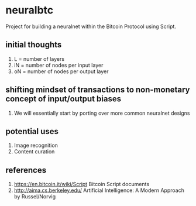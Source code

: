 # neuralbtc
Project for building a neuralnet within the Bitcoin Protocol using Script.

## initial thoughts
1. L = number of layers
2. iN = number of nodes per input layer 
3. oN = number of nodes per output layer

## shifting mindset of transactions to non-monetary concept of input/output biases
1. We will essentially start by porting over more common neuralnet designs

## potential uses
1. Image recognition
2. Content curation

## references
1. https://en.bitcoin.it/wiki/Script Bitcoin Script documents
2. http://aima.cs.berkeley.edu/ Artificial Intelligence: A Modern Approach by Russel/Norvig
